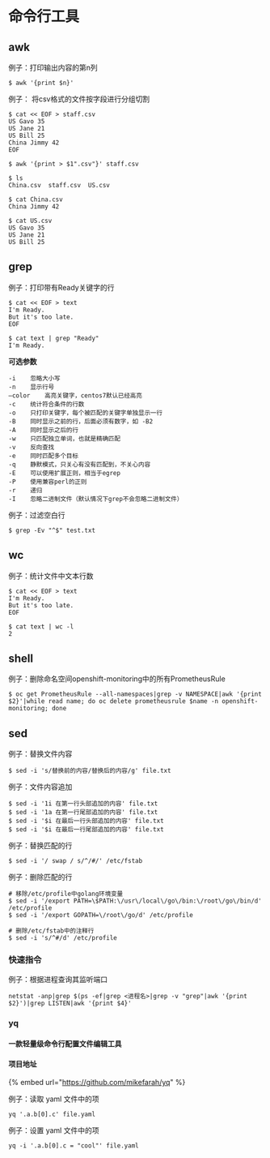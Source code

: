 # 命令行工具

## awk

例子：打印输出内容的第n列

```
$ awk '{print $n}'
```

例子： 将csv格式的文件按字段进行分组切割

```
$ cat << EOF > staff.csv
US Gavo 35
US Jane 21
US Bill 25
China Jimmy 42
EOF

$ awk '{print > $1".csv"}' staff.csv

$ ls
China.csv  staff.csv  US.csv

$ cat China.csv
China Jimmy 42

$ cat US.csv
US Gavo 35
US Jane 21
US Bill 25
```

## grep

例子：打印带有Ready关键字的行

```
$ cat << EOF > text
I'm Ready.
But it's too late.
EOF

$ cat text | grep "Ready"
I'm Ready.
```

**可选参数**

```
-i    忽略大小写
-n    显示行号
–color    高亮关键字，centos7默认已经高亮
-c    统计符合条件的行数
-o    只打印关键字，每个被匹配的关键字单独显示一行
-B    同时显示之前的行，后面必须有数字，如 -B2
-A    同时显示之后的行
-w    只匹配独立单词，也就是精确匹配
-v    反向查找
-e    同时匹配多个目标
-q    静默模式，只关心有没有匹配到，不关心内容
-E    可以使用扩展正则，相当于egrep
-P    使用兼容perl的正则
-r    递归
-I    忽略二进制文件（默认情况下grep不会忽略二进制文件）
```

例子：过滤空白行

```
$ grep -Ev "^$" test.txt
```

## wc

例子：统计文件中文本行数

```
$ cat << EOF > text
I'm Ready.
But it's too late.
EOF

$ cat text | wc -l
2
```

## shell

例子：删除命名空间openshift-monitoring中的所有PrometheusRule

```
$ oc get PrometheusRule --all-namespaces|grep -v NAMESPACE|awk '{print $2}'|while read name; do oc delete prometheusrule $name -n openshift-monitoring; done
```

## sed

例子：替换文件内容

```
$ sed -i 's/替换前的内容/替换后的内容/g' file.txt
```

例子：文件内容追加

```
$ sed -i '1i 在第一行头部追加的内容' file.txt
$ sed -i '1a 在第一行尾部追加的内容' file.txt
$ sed -i '$i 在最后一行头部追加的内容' file.txt
$ sed -i '$i 在最后一行尾部追加的内容' file.txt
```

例子：替换匹配的行

```
$ sed -i '/ swap / s/^/#/' /etc/fstab
```

例子：删除匹配的行

```
# 移除/etc/profile中golang环境变量
$ sed -i '/export PATH=\$PATH:\/usr\/local\/go\/bin:\/root\/go\/bin/d' /etc/profile
$ sed -i '/export GOPATH=\/root\/go/d' /etc/profile

# 删除/etc/fstab中的注释行
$ sed -i 's/^#/d' /etc/profile
```

### 快速指令

例子：根据进程查询其监听端口

```
netstat -anp|grep $(ps -ef|grep <进程名>|grep -v "grep"|awk '{print $2}')|grep LISTEN|awk '{print $4}'
```

### yq

#### 一款轻量级命令行配置文件编辑工具

#### 项目地址

{% embed url="https://github.com/mikefarah/yq" %}

例子：读取 yaml 文件中的项

```
yq '.a.b[0].c' file.yaml
```

例子：设置 yaml 文件中的项

```
yq -i '.a.b[0].c = "cool"' file.yaml
```
